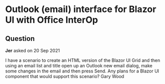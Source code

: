 # Outlook (email) interface for Blazor UI with Office InterOp

## Question

**Jer** asked on 20 Sep 2021

I have a scenario to create an HTML version of the Blazor UI Grid and then using an email list and title open up an Outlook new email dialog, make some changes in the email and then press Send. Any plans for a Blazor UI component that would support this scenario? Gary Wood
